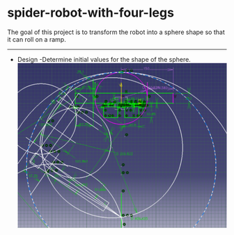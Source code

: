 # spider-robot-with-four-legs
The goal of this project is to transform the robot into a sphere shape so that it can roll on a ramp. 

--------------------
+ Design
-Determine initial values ​​for the shape of the sphere.
![design](https://github.com/jumokoh0/spider-robot-with-four-legs/blob/master/image/design.PNG?raw=true)
